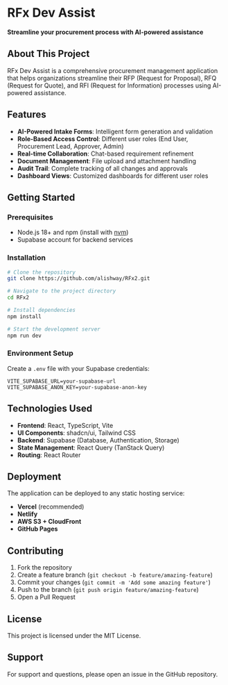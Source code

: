 # RFx Dev Assist

**Streamline your procurement process with AI-powered assistance**

## About This Project

RFx Dev Assist is a comprehensive procurement management application that helps organizations streamline their RFP (Request for Proposal), RFQ (Request for Quote), and RFI (Request for Information) processes using AI-powered assistance.

## Features

- **AI-Powered Intake Forms**: Intelligent form generation and validation
- **Role-Based Access Control**: Different user roles (End User, Procurement Lead, Approver, Admin)
- **Real-time Collaboration**: Chat-based requirement refinement
- **Document Management**: File upload and attachment handling
- **Audit Trail**: Complete tracking of all changes and approvals
- **Dashboard Views**: Customized dashboards for different user roles

## Getting Started

### Prerequisites

- Node.js 18+ and npm (install with [nvm](https://github.com/nvm-sh/nvm#installing-and-updating))
- Supabase account for backend services

### Installation

```sh
# Clone the repository
git clone https://github.com/alishway/RFx2.git

# Navigate to the project directory
cd RFx2

# Install dependencies
npm install

# Start the development server
npm run dev
```

### Environment Setup

Create a `.env` file with your Supabase credentials:

```
VITE_SUPABASE_URL=your-supabase-url
VITE_SUPABASE_ANON_KEY=your-supabase-anon-key
```

## Technologies Used

- **Frontend**: React, TypeScript, Vite
- **UI Components**: shadcn/ui, Tailwind CSS
- **Backend**: Supabase (Database, Authentication, Storage)
- **State Management**: React Query (TanStack Query)
- **Routing**: React Router

## Deployment

The application can be deployed to any static hosting service:

- **Vercel** (recommended)
- **Netlify** 
- **AWS S3 + CloudFront**
- **GitHub Pages**

## Contributing

1. Fork the repository
2. Create a feature branch (`git checkout -b feature/amazing-feature`)
3. Commit your changes (`git commit -m 'Add some amazing feature'`)
4. Push to the branch (`git push origin feature/amazing-feature`)
5. Open a Pull Request

## License

This project is licensed under the MIT License.

## Support

For support and questions, please open an issue in the GitHub repository.
